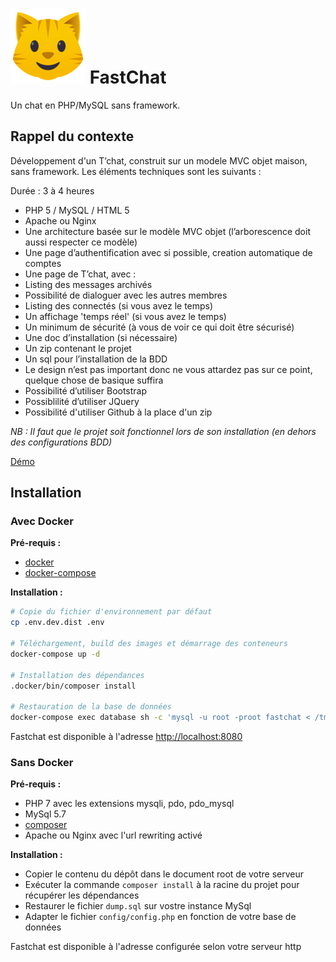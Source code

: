 # ![cat](public/assets/images/cat.png) FastChat

Un chat en PHP/MySQL sans framework.

## Rappel du contexte

Développement d'un T’chat, construit sur un modele MVC objet maison, sans framework. Les éléments techniques sont les suivants :  

Durée : 3 à 4 heures

- PHP 5 / MySQL / HTML 5
- Apache ou Nginx
- Une architecture basée sur le modèle MVC objet (l’arborescence doit aussi respecter ce modèle)
- Une page d’authentification avec si possible, creation automatique de comptes
- Une page de T’chat, avec :
- Listing des messages archivés
- Possibilité de dialoguer avec les autres membres
- Listing des connectés (si vous avez le temps)
- Un affichage 'temps réel' (si vous avez le temps)
- Un minimum de sécurité (à vous de voir ce qui doit être sécurisé)
- Une doc d’installation (si nécessaire)
- Un zip contenant le projet
- Un sql pour l’installation de la BDD
- Le design n’est pas important donc ne vous attardez pas sur ce point, quelque chose de basique suffira
- Possibilité d’utiliser Bootstrap
- Possiblilité d’utiliser JQuery
- Possibilité d'utiliser Github à la place d'un zip

*NB : Il faut que le projet soit fonctionnel lors de son installation (en dehors des configurations BDD)*


[Démo](https://fastchat.delivery.trsb.net/)

## Installation

### Avec Docker

**Pré-requis :**

- [docker](https://docs.docker.com/install/)
- [docker-compose](https://docs.docker.com/compose/install/)

**Installation :**

```bash
# Copie du fichier d'environnement par défaut
cp .env.dev.dist .env

# Téléchargement, build des images et démarrage des conteneurs
docker-compose up -d

# Installation des dépendances
.docker/bin/composer install

# Restauration de la base de données
docker-compose exec database sh -c 'mysql -u root -proot fastchat < /tmp/dump.sql'
```

Fastchat est disponible à l'adresse [http://localhost:8080](http://localhost:8080)

### Sans Docker

**Pré-requis :**

- PHP 7 avec les extensions mysqli, pdo, pdo_mysql
- MySql 5.7
- [composer](https://getcomposer.org/)
- Apache ou Nginx avec l'url rewriting activé

**Installation :**

- Copier le contenu du dépôt dans le document root de votre serveur
- Exécuter la commande `composer install` à la racine du projet pour récupérer les dépendances
- Restaurer le fichier `dump.sql` sur vostre instance MySql
- Adapter le fichier `config/config.php` en fonction de votre base de données

Fastchat est disponible à l'adresse configurée selon votre serveur http
